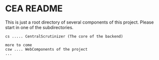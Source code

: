 # CEA README

This is just a root directory of several components of this project.
Please start in one of the subdirectories.

```
cs ..... CentralScrutinizer (The core of the backend)

more to come
csw .... WebComponents of the project
...
```
